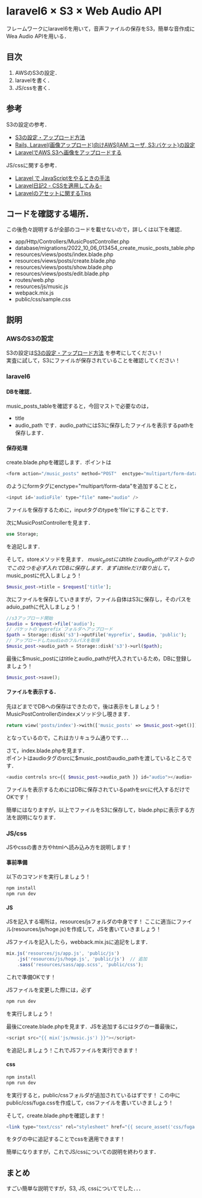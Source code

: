 # laravel6 × S3 × Web Audio API

フレームワークにlaravel6を用いて，音声ファイルの保存をS3，簡単な音作成にWea Audio APIを用いる．

## 目次
1. AWSのS3の設定．
2. laravelを書く．
3. JS/cssを書く．

## 参考
S3の設定の参考．
- [S3の設定・アップロード方法](https://notepm.jp/sharing/b51bf504-3032-407b-b520-0c73e0c25f70)
- [Rails, Laravel(画像アップロード)向けAWS(IAM:ユーザ, S3:バケット)の設定](https://qiita.com/nobu0717/items/4425c02157bc5e88d7b6)
- [LaravelでAWS S3へ画像をアップロードする](https://qiita.com/nobu0717/items/51dfcecda90d3c5958b8)

JS/cssに関する参考．
- [Laravel で JavaScriptをやるときの手法](https://qiita.com/ntm718/items/fed0e1060557a4e28ef3)
- [Laravel日記2 - CSSを適用してみる-](https://qiita.com/kotsuban-teikin/items/9b00d0faa0b7eaf70796)
- [Laravelのアセットに関するTips](https://qiita.com/sakuraya/items/411dbc2e1e633928340e)

## コードを確認する場所．
この後色々説明するが全部のコードを載せないので，詳しくは以下を確認．
- app/Http/Controllers/MusicPostController.php
- database/migrations/2022_10_06_013454_create_music_posts_table.php
- resources/views/posts/index.blade.php
- resources/views/posts/create.blade.php
- resources/views/posts/show.blade.php
- resources/views/posts/edit.blade.php
- routes/web.php
- resources/js/music.js
- webpack.mix.js
- public/css/sample.css

## 説明

### AWSのS3の設定

S3の設定は[S3の設定・アップロード方法](https://notepm.jp/sharing/b51bf504-3032-407b-b520-0c73e0c25f70)
を参考にしてください！  
実査に試して，S3にファイルが保存されていることを確認してください！

### laravel6

#### DBを確認．
music_posts_tableを確認すると，今回マストで必要なのは，
- title
- audio_path
です．audio_pathにはS3に保存したファイルを表示するpathを保存します．

#### 保存処理
create.blade.phpを確認します．ポイントは
```php
<form action="/music_posts" method="POST"  enctype="multipart/form-data">
```
のようにformタグにenctype="multipart/form-data"を追加することと，
```php
<input id='audioFile' type="file" name="audio" />
```
ファイルを保存するために，inputタグのtypeを'file'にすることです．

次にMusicPostControllerを見ます．
```php
use Storage;
```
を追記します．

そして，storeメソッドを見ます．
$music_postにはtitleとaudio_pathがマストなのでこの2つを必ず入れてDBに保存します．  
まずはtitleだけ取り出して，$music_postに代入しましょう！
```php
$music_post->title = $request['title'];
```
次にファイルを保存していきますが，ファイル自体はS3に保存し，そのパスをaduio_pathに代入しましょう！
```php
//s3アップロード開始
$audio = $request->file('audio');
// バケットの`myprefix`フォルダへアップロード
$path = Storage::disk('s3')->putFile('myprefix', $audio, 'public');
// アップロードしたaudioのフルパスを取得
$music_post->audio_path = Storage::disk('s3')->url($path);
```
最後に$music_postにはtitleとaudio_pathが代入されているため，DBに登録しましょう！
```php
$music_post->save();
```

#### ファイルを表示する．
先ほどまででDBへの保存はできたので，後は表示をしましょう！  
MusicPostControllerのindexメソッド少し覗きます．
```php
return view('posts/index')->with(['music_posts' => $music_post->get()]);
```
となっているので，これはカリキュラム通りです．．．

さて，index.blade.phpを見ます．  
ポイントはaudioタグのsrcに$music_postのaudio_pathを渡しているところです．
```php
<audio controls src={{ $music_post->audio_path }} id="audio"></audio>
```
ファイルを表示するためにはDBに保存されているpathをsrcに代入するだけでOKです！

簡単にはなりますが，以上でファイルをS3に保存して，blade.phpに表示する方法を説明になります．

### JS/css
JSやcssの書き方やhtmlへ読み込み方を説明します！

#### 事前準備
以下のコマンドを実行しましょう！

```bash
npm install
npm run dev
```

#### JS
JSを記入する場所は，resources/jsフォルダの中身です！
ここに適当にファイル(resources/js/hoge.js)を作成して，JSを書いていきましょう！

JSファイルを記入したら，webback.mix.jsに追記をします．
```js
mix.js('resources/js/app.js', 'public/js')
    .js('resources/js/hoge.js', 'public/js')  // 追加
    .sass('resources/sass/app.scss', 'public/css');
```
これで準備OKです！

JSファイルを変更した際には，必ず
```bash
npm run dev
```
を実行しましょう！

最後にcreate.blade.phpを見ます．JSを追加するには<body>タグの一番最後に，
```php
<script src="{{ mix('js/music.js') }}"></script>
```
を追記しましょう！これでJSファイルを実行できます！

#### css
```bash
npm install
npm run dev
```
を実行すると，public/cssフォルダが追加されているはずです！
この中にpublic/css/fuga.cssを作成して，cssファイルを書いていきましょう！

そして，create.blade.phpを確認します！
```php
<link type="text/css" rel="stylesheet" href="{{ secure_asset('css/fuga.css') }}">
```
を<head>タグの中に追記することでcssを適用できます！

簡単になりますが，これでJS/cssについての説明を終わります．

## まとめ
すごい簡単な説明ですが，S3, JS, cssについてでした．．．
